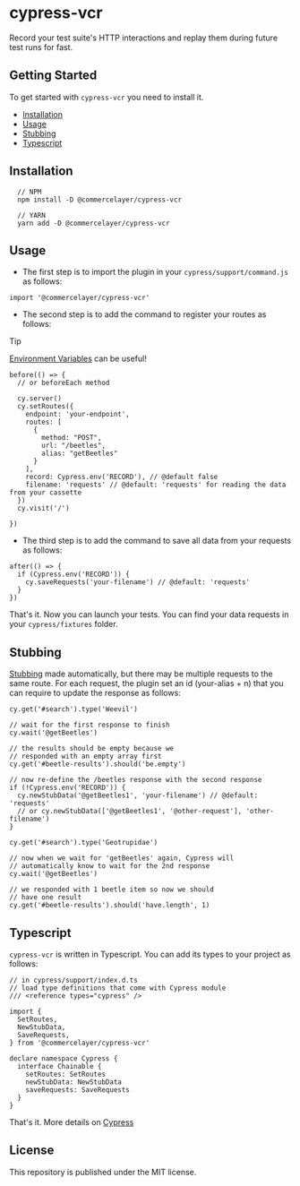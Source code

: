 # cypress-vcr

Record your test suite's HTTP interactions and replay them during future test runs for fast.

## Getting Started

To get started with `cypress-vcr` you need to install it.

- [Installation](#installation)
- [Usage](#usage)
- [Stubbing](#stubbing)
- [Typescript](#typescript)

## Installation

```text
  // NPM
  npm install -D @commercelayer/cypress-vcr

  // YARN
  yarn add -D @commercelayer/cypress-vcr
```

## Usage

- The first step is to import the plugin in your `cypress/support/command.js` as follows:

```text
import '@commercelayer/cypress-vcr'
```

- The second step is to add the command to register your routes as follows:

> [!TIP]
>
> [Environment Variables](https://docs.cypress.io/guides/guides/environment-variables.html#Setting) can be useful!

```text
before(() => {
  // or beforeEach method

  cy.server()
  cy.setRoutes({
    endpoint: 'your-endpoint',
    routes: [
      {
        method: "POST",
        url: "/beetles",
        alias: "getBeetles"
      }
    ],
    record: Cypress.env('RECORD'), // @default false
    filename: 'requests' // @default: 'requests' for reading the data from your cassette
  })
  cy.visit('/')

})
```

- The third step is to add the command to save all data from your requests as follows:

```text
after(() => {
  if (Cypress.env('RECORD')) {
    cy.saveRequests('your-filename') // @default: 'requests'
  }
})
```

That's it. Now you can launch your tests. You can find your data requests in your `cypress/fixtures` folder.

## Stubbing

[Stubbing](https://docs.cypress.io/api/commands/route.html#With-Stubbing) made automatically, but there may be multiple requests to the same route.
For each request, the plugin set an id (your-alias + n) that you can require to update the response as follows:

```text
cy.get('#search').type('Weevil')

// wait for the first response to finish
cy.wait('@getBeetles')

// the results should be empty because we
// responded with an empty array first
cy.get('#beetle-results').should('be.empty')

// now re-define the /beetles response with the second response
if (!Cypress.env('RECORD')) {
  cy.newStubData('@getBeetles1', 'your-filename') // @default: 'requests'
  // or cy.newStubData(['@getBeetles1', '@other-request'], 'other-filename')
}

cy.get('#search').type('Geotrupidae')

// now when we wait for 'getBeetles' again, Cypress will
// automatically know to wait for the 2nd response
cy.wait('@getBeetles')

// we responded with 1 beetle item so now we should
// have one result
cy.get('#beetle-results').should('have.length', 1)

```

## Typescript

`cypress-vcr` is written in Typescript. You can add its types to your project as follows:

```text
// in cypress/support/index.d.ts
// load type definitions that come with Cypress module
/// <reference types="cypress" />

import {
  SetRoutes,
  NewStubData,
  SaveRequests,
} from '@commercelayer/cypress-vcr'

declare namespace Cypress {
  interface Chainable {
    setRoutes: SetRoutes
    newStubData: NewStubData
    saveRequests: SaveRequests
  }
}
```

That's it. More details on [Cypress](https://docs.cypress.io/guides/tooling/typescript-support.html#Types-for-custom-commands)

## License

This repository is published under the MIT license.

